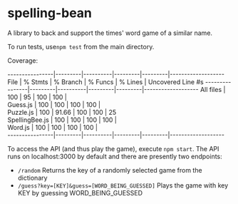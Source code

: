 # spelling-bean
A library to back and support the times' word game of a similar name.

To run tests, use`npm test` from the main directory.

Coverage:

----------------|---------|----------|---------|---------|-------------------
File            | % Stmts | % Branch | % Funcs | % Lines | Uncovered Line #s 
----------------|---------|----------|---------|---------|-------------------
All files       |     100 |       95 |     100 |     100 |                   
 Guess.js       |     100 |      100 |     100 |     100 |                   
 Puzzle.js      |     100 |    91.66 |     100 |     100 | 25                
 SpellingBee.js |     100 |      100 |     100 |     100 |                   
 Word.js        |     100 |      100 |     100 |     100 |                   
----------------|---------|----------|---------|---------|-------------------


To access the API (and thus play the game), execute `npm start`. The API runs on localhost:3000 by default and there are presently two endpoints:

* `/random`        Returns the key of a randomly selected game from the dictionary
* `/guess?key=[KEY]&guess=[WORD_BEING_GUESSED]`  Plays the game with key KEY by guessing WORD_BEING_GUESSED